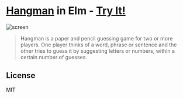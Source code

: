 
# [Hangman](https://en.wikipedia.org/wiki/Hangman_(game)) in Elm - [Try It!](http://puemos.github.io/elm-hangman)

![screen](https://user-images.githubusercontent.com/13174025/28427839-c534e2be-6d77-11e7-9836-a683a404cc70.gif)

>Hangman is a paper and pencil guessing game for two or more players. One player thinks of a word, phrase or sentence and the other tries to guess it by suggesting letters or numbers, within a certain number of guesses.

## License

MIT
